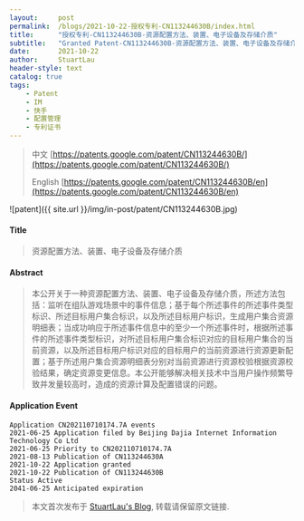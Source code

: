 ```yaml
---
layout:     post
permalink:  /blogs/2021-10-22-授权专利-CN113244630B/index.html
title:      "授权专利-CN113244630B-资源配置方法、装置、电子设备及存储介质"
subtitle:   "Granted Patent-CN113244630B-资源配置方法、装置、电子设备及存储介质"
date:       2021-10-22
author:     StuartLau
header-style: text
catalog: true
tags:
    - Patent
    - IM
    - 快手
    - 配置管理
    - 专利证书
---
```

> 中文 [https://patents.google.com/patent/CN113244630B/](https://patents.google.com/patent/CN113244630B/)
>
> English [https://patents.google.com/patent/CN113244630B/en](https://patents.google.com/patent/CN113244630B/en)

![patent]({{ site.url }}/img/in-post/patent/CN113244630B.jpg)
#### Title
> 资源配置方法、装置、电子设备及存储介质






















#### Abstract
> 本公开关于一种资源配置方法、装置、电子设备及存储介质，所述方法包括：监听在组队游戏场景中的事件信息；基于每个所述事件的所述事件类型标识、所述目标用户集合标识，以及所述目标用户标识，生成用户集合资源明细表；当成功响应于所述事件信息中的至少一个所述事件时，根据所述事件的所述事件类型标识，对所述目标用户集合标识对应的目标用户集合的当前资源，以及所述目标用户标识对应的目标用户的当前资源进行资源更新配置；基于所述用户集合资源明细表分别对当前资源进行资源校验根据资源校验结果，确定资源变更信息。本公开能够解决相关技术中当用户操作频繁导致并发量较高时，造成的资源计算及配置错误的问题。






















#### Application Event
```
Application CN202110710174.7A events 
2021-06-25 Application filed by Beijing Dajia Internet Information Technology Co Ltd
2021-06-25 Priority to CN202110710174.7A
2021-08-13 Publication of CN113244630A
2021-10-22 Application granted
2021-10-22 Publication of CN113244630B
Status Active
2041-06-25 Anticipated expiration
```
> 本文首次发布于 [StuartLau's Blog](https://stuartlau.github.io), 
转载请保留原文链接.
